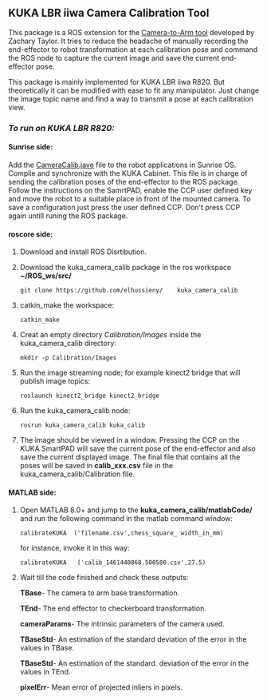 ## KUKA LBR iiwa Camera Calibration Tool

This package is a ROS extension for the [Camera-to-Arm tool](https://github.com/ZacharyTaylor/Camera-to-Arm-Calibration) developed by Zachary Taylor. It tries to reduce the headache of manually recording the end-effector to robot transformation at each calibration pose and command the ROS node to capture the current image and save the current end-effector pose.
<!--more-->
This package is mainly implemented for KUKA LBR iiwa R820. But theoretically it can be modified with ease to fit any manipulator. Just change the image topic name and find a way to transmit a pose at each calibration view.


### *To run on KUKA LBR R820:*

#### Sunrise side:

Add the [CameraCalib.jave](https://github.com/elhussieny/kuka_camera_calib/tree/master/javaNode) file to the robot applications in Sunrise OS. Complie and synchronize with the KUKA Cabinet. This file is in charge of sending the calibration poses of the end-effector to the ROS package. Follow the instructions on the SamrtPAD, enable the CCP user defined key and move the robot to a suitable place in front of the mounted camera. To save a configuration just press the user defined CCP. Don't press CCP again untill runing the ROS package. 

#### roscore side:
1. Download and install ROS Disrtibution.

2. Download the kuka_camera_calib package in the ros workspace **~/ROS_ws/src/**
    ```
    git clone https://github.com/elhussieny/    kuka_camera_calib
    ```

3. catkin_make the workspace:
	```
	catkin_make
	```

4. Creat an empty directory *Calibration/Images* inside the kuka_camera_calib directory:
	```
	mkdir -p Calibration/Images
	```

5. Run the image streaming node; for example kinect2 bridge that will publish image topics:
	```
	roslaunch kinect2_bridge kinect2_bridge
	```

6. Run the kuka_camera_calib node:
	```
	rosrun kuka_camera_calib kuka_calib
	```
7. The image should be viewed in a window. Pressing the CCP on the KUKA SmartPAD will save the current pose of the end-effector and also save the current displayed image. The final file that contains all the poses will be saved in **calib_xxx.csv** file in the kuka_camera_calib/Calibration file. 

#### MATLAB side:

1. Open MATLAB 8.0+ and jump to the **kuka_camera_calib/matlabCode/** and run the following command in the matlab command window:

    ```
    calibrateKUKA  ('filename.csv',chess_square_ width_in_mm)
    ``` 

    for instance, invoke it in this way:
    ```
    calibrateKUKA   ('calib_1461440868.500580.csv',27.5)
    ``` 

2. Wait till the code finished and check these outputs:

    **TBase**- The camera to arm base transformation.
    
    **TEnd**- The end effector to checkerboard transformation.
    
    **cameraParams**- The intrinsic parameters of the camera used.

    **TBaseStd**- An estimation of the standard deviation of the error in the values in TBase.

    **TBaseStd**- An estimation of the standard. deviation of the error in the values in TEnd.

    **pixelErr**- Mean error of projected inliers in pixels.